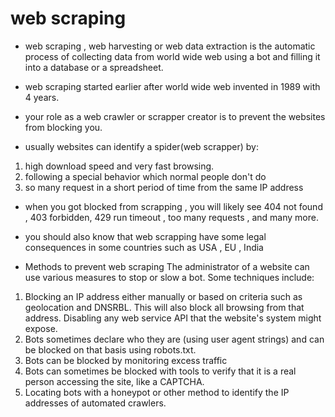 # web scraping

- web scraping , web harvesting or web data extraction is the automatic process of collecting data from world wide web using a bot and filling it into a database or a spreadsheet.

- web scraping started earlier after world wide web invented in 1989 with 4 years.

- your role as a web crawler or scrapper creator is to prevent the websites from blocking you.

- usually websites can identify a spider(web scrapper) by:
1. high download speed and very fast browsing.
2. following a special behavior which normal people don't do
3. so many request in a short period of time from the same IP address

- when you got blocked from scrapping , you will likely see 404 not found , 403 forbidden, 429 run timeout , too many requests , and many more.

- you should also know that web scrapping have some legal consequences in some countries such as USA , EU , India 

- Methods to prevent web scraping
The administrator of a website can use various measures to stop or slow a bot. Some techniques include:

1. Blocking an IP address either manually or based on criteria such as geolocation and DNSRBL. This will also block all browsing from that address.
Disabling any web service API that the website's system might expose.
2. Bots sometimes declare who they are (using user agent strings) and can be blocked on that basis using robots.txt.
3. Bots can be blocked by monitoring excess traffic
4. Bots can sometimes be blocked with tools to verify that it is a real person accessing the site, like a CAPTCHA.
5. Locating bots with a honeypot or other method to identify the IP addresses of automated crawlers.